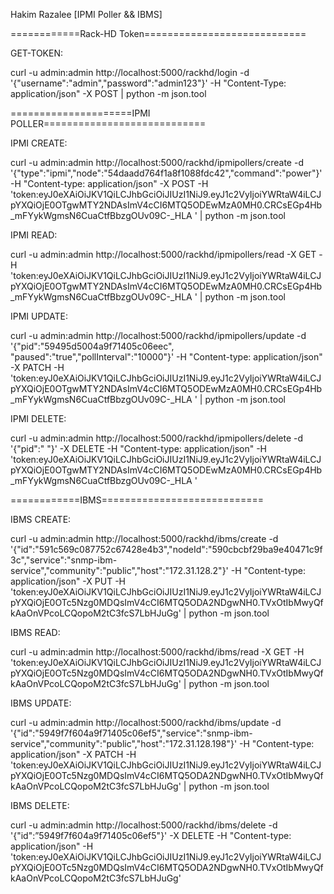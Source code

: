 Hakim Razalee [IPMI Poller && IBMS]

============Rack-HD Token============================

GET-TOKEN:

curl -u admin:admin http://localhost:5000/rackhd/login -d '{"username":"admin","password":"admin123"}' -H "Content-Type: application/json" -X POST | python -m json.tool

=====================IPMI POLLER============================

IPMI CREATE:

curl -u admin:admin http://localhost:5000/rackhd/ipmipollers/create -d '{"type":"ipmi","node":"54daadd764f1a8f1088fdc42","command":"power"}' -H "Content-type: application/json" -X POST -H 'token:eyJ0eXAiOiJKV1QiLCJhbGciOiJIUzI1NiJ9.eyJ1c2VyIjoiYWRtaW4iLCJpYXQiOjE0OTgwMTY2NDAsImV4cCI6MTQ5ODEwMzA0MH0.CRCsEGp4Hb_mFYykWgmsN6CuaCtfBbzgOUv09C-_HLA ' | python -m json.tool

IPMI READ:

curl -u admin:admin http://localhost:5000/rackhd/ipmipollers/read -X GET -H 'token:eyJ0eXAiOiJKV1QiLCJhbGciOiJIUzI1NiJ9.eyJ1c2VyIjoiYWRtaW4iLCJpYXQiOjE0OTgwMTY2NDAsImV4cCI6MTQ5ODEwMzA0MH0.CRCsEGp4Hb_mFYykWgmsN6CuaCtfBbzgOUv09C-_HLA ' | python -m json.tool

IPMI UPDATE:

curl -u admin:admin http://localhost:5000/rackhd/ipmipollers/update -d '{"pid":"59495d5004a9f71405c06eec", "paused":"true","pollInterval":"10000"}' -H "Content-type: application/json" -X PATCH -H 'token:eyJ0eXAiOiJKV1QiLCJhbGciOiJIUzI1NiJ9.eyJ1c2VyIjoiYWRtaW4iLCJpYXQiOjE0OTgwMTY2NDAsImV4cCI6MTQ5ODEwMzA0MH0.CRCsEGp4Hb_mFYykWgmsN6CuaCtfBbzgOUv09C-_HLA ' | python -m json.tool

IPMI DELETE:

curl -u admin:admin http://localhost:5000/rackhd/ipmipollers/delete -d '{"pid":" "}' -X DELETE -H "Content-type: application/json" -H 'token:eyJ0eXAiOiJKV1QiLCJhbGciOiJIUzI1NiJ9.eyJ1c2VyIjoiYWRtaW4iLCJpYXQiOjE0OTgwMTY2NDAsImV4cCI6MTQ5ODEwMzA0MH0.CRCsEGp4Hb_mFYykWgmsN6CuaCtfBbzgOUv09C-_HLA '

============IBMS============================

IBMS CREATE:

curl -u admin:admin http://localhost:5000/rackhd/ibms/create -d '{"id":"591c569c087752c67428e4b3","nodeId":"590cbcbf29ba9e40471c9f3c","service":"snmp-ibm-service","community":"public","host":"172.31.128.2"}' -H "Content-type: application/json" -X PUT -H 'token:eyJ0eXAiOiJKV1QiLCJhbGciOiJIUzI1NiJ9.eyJ1c2VyIjoiYWRtaW4iLCJpYXQiOjE0OTc5Nzg0MDQsImV4cCI6MTQ5ODA2NDgwNH0.TVxOtIbMwyQfkAaOnVPcoLCQopoM2tC3fcS7LbHJuGg' | python -m json.tool

IBMS READ:

curl -u admin:admin http://localhost:5000/rackhd/ibms/read -X GET -H 'token:eyJ0eXAiOiJKV1QiLCJhbGciOiJIUzI1NiJ9.eyJ1c2VyIjoiYWRtaW4iLCJpYXQiOjE0OTc5Nzg0MDQsImV4cCI6MTQ5ODA2NDgwNH0.TVxOtIbMwyQfkAaOnVPcoLCQopoM2tC3fcS7LbHJuGg' | python -m json.tool

IBMS UPDATE:

curl -u admin:admin http://localhost:5000/rackhd/ibms/update -d '{"id":"5949f7f604a9f71405c06ef5","service":"snmp-ibm-service","community":"public","host":"172.31.128.198"}' -H "Content-type: application/json" -X PATCH -H 'token:eyJ0eXAiOiJKV1QiLCJhbGciOiJIUzI1NiJ9.eyJ1c2VyIjoiYWRtaW4iLCJpYXQiOjE0OTc5Nzg0MDQsImV4cCI6MTQ5ODA2NDgwNH0.TVxOtIbMwyQfkAaOnVPcoLCQopoM2tC3fcS7LbHJuGg' | python -m json.tool

IBMS DELETE:

curl -u admin:admin http://localhost:5000/rackhd/ibms/delete -d '{"id":”5949f7f604a9f71405c06ef5"}' -X DELETE -H "Content-type: application/json" -H 'token:eyJ0eXAiOiJKV1QiLCJhbGciOiJIUzI1NiJ9.eyJ1c2VyIjoiYWRtaW4iLCJpYXQiOjE0OTc5Nzg0MDQsImV4cCI6MTQ5ODA2NDgwNH0.TVxOtIbMwyQfkAaOnVPcoLCQopoM2tC3fcS7LbHJuGg' 
